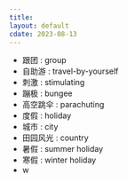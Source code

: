 ```yaml
---
title: 
layout: default
cdate: 2023-08-13
---
```


- 跟团 : group
- 自助游 : travel-by-yourself
- 刺激 : stimulating
- 蹦极 : bungee
- 高空跳伞 : parachuting
- 度假 : holiday
- 城市 : city
- 田园风光 : country
- 暑假 : summer holiday
- 寒假 : winter holiday
- w